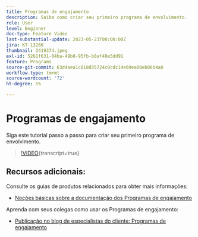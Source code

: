 ```yaml
---
title: Programas de engajamento
description: Saiba como criar seu primeiro programa de envolvimento.
role: User
level: Beginner
doc-type: Feature Video
last-substantial-update: 2023-05-23T00:00:00Z
jira: KT-13260
thumbnail: 3419374.jpeg
exl-id: 5261f631-04ba-49b8-95fb-b8af48e5dd91
feature: Programs
source-git-commit: 63d4aea1c818d35724c0cdc14e69ea00eb06b4a0
workflow-type: tm+mt
source-wordcount: '72'
ht-degree: 5%

---
```


# Programas de engajamento

Siga este tutorial passo a passo para criar seu primeiro programa de envolvimento.

>[!VIDEO](https://video.tv.adobe.com/v/3419374/?learn=on){transcript=true} 

## Recursos adicionais:

Consulte os guias de produtos relacionados para obter mais informações:
* [Noções básicas sobre a documentação dos Programas de engajamento](https://experienceleague.adobe.com/docs/marketo/using/product-docs/email-marketing/drip-nurturing/creating-an-engagement-program/understanding-engagement-programs.html?lang=en) 

Aprenda com seus colegas como usar os Programas de engajamento:
* [Publicação no blog de especialistas do cliente: Programas de engajamento](https://nation.marketo.com/t5/product-blogs/marketo-success-series-engagement-programs/ba-p/301712)

